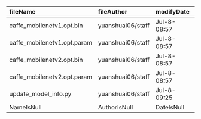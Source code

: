 | fileName | fileAuthor | modifyDate | MB | md5 |
|:--|:--|:--|:--|:--|
|caffe_mobilenetv1.opt.bin | yuanshuai06/staff | Jul-8-08:57 | 8.466064 | d22724f619315c6f908e5973e41519ec |
|caffe_mobilenetv1.opt.param | yuanshuai06/staff | Jul-8-08:57 | 0.004461 | 2e68554bbfc848aa802566420ab3a5eb |
|caffe_mobilenetv2.opt.bin | yuanshuai06/staff | Jul-8-08:57 | 7.014136 | 4aa628cc98ee74559ec63f7f4a358ba0 |
|caffe_mobilenetv2.opt.param | yuanshuai06/staff | Jul-8-08:57 | 0.012646 | 53956555c761bb356b947d57fe54b696 |
|update_model_info.py | yuanshuai06/staff | Jul-8-09:25 | 0.002044 | 61d0991819f4c8d30958a8da748ea81a |
|NameIsNull | AuthorIsNull | DateIsNull | SizeIsNull |  |
